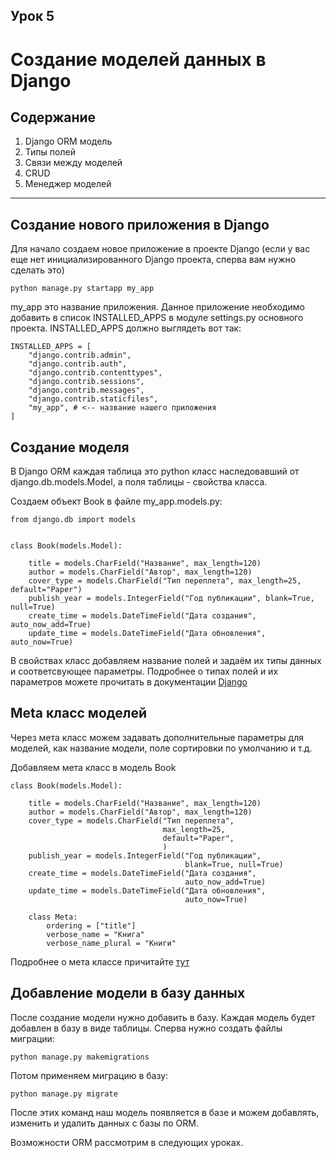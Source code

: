 ## Урок 5

# Создание моделей данных в Django

## Содержание

1. Django ORM модель
2. Типы полей
3. Связи между моделей
4. CRUD
5. Менеджер моделей

---
## Создание нового приложения в Django

Для начало создаем новое приложение в проекте Django (если у вас еще нет инициализированного Django проекта, сперва вам нужно сделать это)

```
python manage.py startapp my_app
```

my_app это название приложения. Данное приложение необходимо добавить в список INSTALLED_APPS в модуле settings.py основного проекта. INSTALLED_APPS должно выглядеть вот так:

```
INSTALLED_APPS = [
    "django.contrib.admin",
    "django.contrib.auth",
    "django.contrib.contenttypes",
    "django.contrib.sessions",
    "django.contrib.messages",
    "django.contrib.staticfiles",
    "my_app", # <-- название нашего приложения
]
```

## Создание моделя 

В Django ORM каждая таблица это python класс наследовавший от django.db.models.Model, а поля таблицы - свойства класса. 

Создаем объект Book в файле my_app.models.py:

```
from django.db import models


class Book(models.Model):

    title = models.CharField("Название", max_length=120)
    author = models.CharField("Автор", max_length=120)
    cover_type = models.CharField("Тип переплета", max_length=25, default="Paper")
    publish_year = models.IntegerField("Год публикации", blank=True, null=True)
    create_time = models.DateTimeField("Дата создания", auto_now_add=True)
    update_time = models.DateTimeField("Дата обновления", auto_now=True)
``` 

В свойствах класс добавляем название полей и задаём их типы данных и соответсвующее параметры.
Подробнее о типах полей и их параметров можете прочитать в документации [Django](https://docs.djangoproject.com/en/4.2/topics/db/models/)

## Meta класс моделей

Через мета класс можем задавать дополнительные параметры для моделей, как название модели, поле сортировки по умолчанию и т.д.

Добавляем мета класс в модель Book

```
class Book(models.Model):

    title = models.CharField("Название", max_length=120)
    author = models.CharField("Автор", max_length=120)
    cover_type = models.CharField("Тип переплета", 
                                  max_length=25,
                                  default="Paper",
                                  )
    publish_year = models.IntegerField("Год публикации", 
                                       blank=True, null=True)
    create_time = models.DateTimeField("Дата создания", 
                                       auto_now_add=True)
    update_time = models.DateTimeField("Дата обновления",
                                       auto_now=True)

    class Meta:
        ordering = ["title"]
        verbose_name = "Книга"
        verbose_name_plural = "Книги"
```

Подробнее о мета классе причитайте [тут](https://docs.djangoproject.com/en/4.2/ref/models/options/)

## Добавление модели в базу данных

После создание модели нужно добавить в базу. Каждая модель будет добавлен в базу в виде таблицы.
Сперва нужно создать файлы миграции:
```
python manage.py makemigrations
```

Потом применяем миграцию в базу:
```
python manage.py migrate
```

После этих команд наш модель появляется в базе и можем добавлять, изменить и удалить данных с базы по ORM.

Возможности ORM рассмотрим в следующих уроках.
